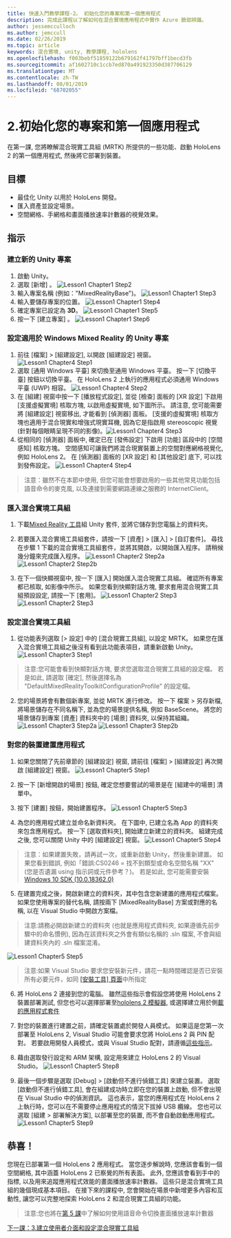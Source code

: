 ```yaml
---
title: 快速入門教學課程-2。 初始化您的專案和第一個應用程式
description: 完成此課程以了解如何在混合實境應用程式中實作 Azure 臉部辨識。
author: jessemcculloch
ms.author: jemccull
ms.date: 02/26/2019
ms.topic: article
keywords: 混合實境, unity, 教學課程, hololens
ms.openlocfilehash: f003bebf51859122b679162f41797bff1becd3fb
ms.sourcegitcommit: af1602710c1ccb7ed870a491923350d387706129
ms.translationtype: MT
ms.contentlocale: zh-TW
ms.lasthandoff: 08/01/2019
ms.locfileid: "68702055"
---
```

# <a name="2-initializing-your-project-and-first-application"></a>2.初始化您的專案和第一個應用程式

在第一課, 您將瞭解混合現實工具組 (MRTK) 所提供的一些功能、啟動 HoloLens 2 的第一個應用程式, 然後將它部署到裝置。

## <a name="objectives"></a>目標

* 最佳化 Unity 以用於 HoloLens 開發。
* 匯入資產並設定場景。
* 空間網格、手網格和畫面播放速率計數器的視覺效果。

## <a name="instructions"></a>指示

### <a name="create-new-unity-project"></a>建立新的 Unity 專案

1. 啟動 Unity。
2. 選取 [新增]  。
![Lesson1 Chapter1 Step2](images/Lesson1Chapter1Step2.JPG)
3. 輸入專案名稱 (例如："MixedRealityBase")。
![Lesson1 Chapter1 Step3](images/Lesson1Chapter1Step3.JPG)
4. 輸入要儲存專案的位置。
![Lesson1 Chapter1 Step4](images/Lesson1Chapter1Step4.JPG)
5. 確定專案已設定為 **3D**。
![Lesson1 Chapter1 Step5](images/Lesson1Chapter1Step5.JPG)
6. 按一下 [建立專案]  。
![Lesson1 Chapter1 Step6](images/Lesson1Chapter1Step6.JPG)

### <a name="configure-the-unity-project-for-windows-mixed-reality"></a>設定適用於 Windows Mixed Reality 的 Unity 專案

1. 前往 [檔案] > [組建設定], 以開啟 [組建設定] 視窗。
![Lesson1 Chapter4 Step1](images/Lesson1Chapter4Step1.JPG)
2. 選取 [通用 Windows 平臺] 來切換至通用 Windows 平臺。 按一下 [切換平臺] 按鈕以切換平臺。 在 HoloLens 2 上執行的應用程式必須通用 Windows 平臺 (UWP) 相容。
![Lesson1 Chapter4 Step2](images/Lesson1Chapter4Step2.JPG)
3. 在 [組建] 視窗中按一下 [播放程式設定], 並從 [檢查] 面板的 [XR 設定] 下啟用 [支援虛擬實境] 核取方塊, 以啟用虛擬實境, 如下圖所示。 請注意, 您可能需要將 [組建設定] 視窗移出, 才能看到 [偵測器] 面板。 [支援的虛擬實境] 核取方塊也適用于混合現實和增強式現實耳機, 因為它是指啟用 stereoscopic 視覺 (針對每個眼睛呈現不同的影像)。![Lesson1 Chapter4 Step3](images/Lesson1Chapter4Step3.JPG)
4. 從相同的 [偵測器] 面板中, 確定已在 [發佈設定] 下啟用 [功能] 區段中的 [空間感知] 核取方塊。 空間感知可讓我們將混合現實裝置上的空間對應網格視覺化, 例如 HoloLens 2。 在 [偵測器] 面板的 [XR 設定] 和 [其他設定] 底下, 可以找到發佈設定。
![Lesson1 Chapter4 Step4](images/Lesson1Chapter4Step4.JPG)

> 注意：雖然不在本節中使用, 但您可能會想要啟用的一些其他常見功能包括語音命令的麥克風, 以及連接到需要網路連線之服務的 InternetClient。

### <a name="import-the-mixed-reality-toolkit"></a>匯入混合實境工具組

1. 下載[Mixed Reality 工具](https://github.com/Microsoft/MixedRealityToolkit-Unity/releases/download/v2.0.0-RC1/Microsoft.MixedReality.Toolkit.Unity.Foundation-v2.0.0-RC1.unitypackage)組 Unity 套件, 並將它儲存到您電腦上的資料夾。

2. 若要匯入混合實境工具組套件，請按一下 [資產] > [匯入] > [自訂套件]。 尋找在步驟 1 下載的混合實境工具組套件，並將其開啟，以開始匯入程序。 請稍候幾分鐘來完成匯入程序。
    ![Lesson1 Chapter2 Step2a](images/Lesson1Chapter2Step2a.JPG) ![Lesson1 Chapter2 Step2b](images/Lesson1Chapter2Step2b.JPG)

3. 在下一個快顯視窗中, 按一下 [匯入] 開始匯入混合現實工具組。 確認所有專案都已核取, 如影像中所示。 如果您看到快顯對話方塊, 要求套用混合現實工具組預設設定, 請按一下 [套用]。
    ![Lesson1 Chapter2 Step3](images/Lesson1Chapter2Step3.JPG) ![Lesson1 Chapter2 Step3](images/Lesson1Chapter2Step3b.JPG)

### <a name="configure-the-mixed-reality-toolkit"></a>設定混合實境工具組

1. 從功能表列選取 [> 設定] 中的 [混合現實工具組], 以設定 MRTK。 如果您在匯入混合實境工具組之後沒有看到此功能表項目，請重新啟動 Unity。
  ![Lesson1 Chapter3 Step1](images/Lesson1Chapter3Step1.JPG)

  > 注意:您可能會看到快顯對話方塊, 要求您選取混合現實工具組的設定檔。 若是如此, 請選取 [確定], 然後選擇名為 "DefaultMixedRealityToolkitConfigurationProfile" 的設定檔。

2. 您的場景將會有數個新專案, 並從 MRTK 進行修改。 按一下 檔案 > 另存新檔, 將場景儲存在不同名稱下, 並為您的場景提供名稱, 例如 BaseScene。 將您的場景儲存到專案 [資產] 資料夾中的 [場景] 資料夾, 以保持其組織。
  ![Lesson1 Chapter3 Step2a](images/Lesson1Chapter3Step2a.JPG)
  ![Lesson1 Chapter3 Step2b](images/Lesson1Chapter3Step2b.JPG)

### <a name="build-your-application-to-your-device"></a>對您的裝置建置應用程式

1. 如果您關閉了先前章節的 [組建設定] 視窗, 請前往 [檔案] > [組建設定] 再次開啟 [組建設定] 視窗。
    ![Lesson1 Chapter5 Step1](images/Lesson1Chapter5Step1.JPG)

2. 按一下 [新增開啟的場景] 按鈕, 確定您想要嘗試的場景是在 [組建中的場景] 清單中。

3. 按下 [建置] 按鈕，開始建置程序。
    ![Lesson1 Chapter5 Step3](images/Lesson1Chapter5Step3.JPG)

4. 為您的應用程式建立並命名新資料夾。 在下圖中, 已建立名為 App 的資料夾來包含應用程式。 按一下 [選取資料夾], 開始建立新建立的資料夾。 組建完成之後, 您可以關閉 Unity 中的 [組建設定] 視窗。 
    ![Lesson1 Chapter5 Step4](images/Lesson1Chapter5Step4.JPG)

  > 注意：如果建置失敗，請再試一次，或重新啟動 Unity，然後重新建置。 如果您看到錯誤, 例如「錯誤:CS0246 = 找不到類型或命名空間名稱 "XX" (您是否遺漏 using 指示詞或元件參考？)。 若是如此, 您可能需要安裝[Windows 10 SDK (10.0.18362.0)](<https://developer.microsoft.com/en-us/windows/downloads/windows-10-sdk>)
  >

5. 在建置完成之後，開啟新建立的資料夾，其中包含您新建置的應用程式檔案。 如果您使用專案的替代名稱, 請按兩下 [MixedRealityBase] 方案或對應的名稱, 以在 Visual Studio 中開啟方案檔。

  > 注意:請務必開啟新建立的資料夾 (也就是應用程式資料夾, 如果遵循先前步驟中的命名慣例), 因為在該資料夾之外會有類似名稱的 .sln 檔案, 不會與組建資料夾內的 .sln 檔案混淆。 

![Lesson1 Chapter5 Step5](images/Lesson1Chapter5Step5.JPG)

  > 注意:如果 Visual Studio 要求您安裝新元件，請花一點時間確認是否已安裝所有必要元件，如同 [[安裝工具] 頁面](install-the-tools.md)中所指定

6. 將 HoloLens 2 連接到您的電腦。 雖然這些指示會假設您將使用 HoloLens 2 裝置部署測試, 但您也可以選擇部署至[hololens 2 模擬器](using-the-hololens-emulator.md), 或選擇建立用於側[載的應用程式套件](<https://docs.microsoft.com/en-us/windows/uwp/packaging/packaging-uwp-apps>)

7. 對您的裝置進行建置之前，請確定裝置處於開發人員模式。 如果這是您第一次部署至 HoloLens 2, Visual Studio 可能會要求您將 HoloLens 2 與 PIN 配對。 若要啟用開發人員模式，或與 Visual Studio 配對，請遵循[這些指示](https://docs.microsoft.com/en-us/windows/mixed-reality/using-visual-studio)。

8. 藉由選取發行設定和 ARM 架構, 設定用來建立 HoloLens 2 的 Visual Studio。
    ![Lesson1 Chapter5 Step8](images/Lesson1Chapter5Step8.JPG)

9. 最後一個步驟是選取 [Debug] > [啟動但不進行偵錯工具] 來建立裝置。 選取 [啟動但不進行偵錯工具], 會在組建成功時立即在您的裝置上啟動, 但不會出現在 Visual Studio 中的偵測資訊。 這也表示，當您的應用程式在 HoloLens 2 上執行時，您可以在不需要停止應用程式的情況下拔掉 USB 纜線。 您也可以選取 [組建 > 部署解決方案], 以部署至您的裝置, 而不會自動啟動應用程式。
    ![Lesson1 Chapter5 Step9](images/Lesson1Chapter5Step9.JPG)

## <a name="congratulations"></a>恭喜！

您現在已部署第一個 HoloLens 2 應用程式。 當您逐步解說時, 您應該會看到一個空間網格, 其中涵蓋 HoloLens 2 已察覺的所有表面。 此外, 您應該會看到手中的指標, 以及用來追蹤應用程式效能的畫面播放速率計數器。 這些只是混合實境工具組的幾個現成基本項目。 在接下來的課程中, 您會開始在場景中新增更多內容和互動性, 讓您可以完整地探索 HoloLens 2 和混合現實工具組的功能。

>注意:您也將在[第 5 課](mrlearning-base-ch5.md)中了解如何使用語音命令切換畫面播放速率計數器

[下一課：3.建立使用者介面和設定混合現實工具組](mrlearning-base-ch2.md)
